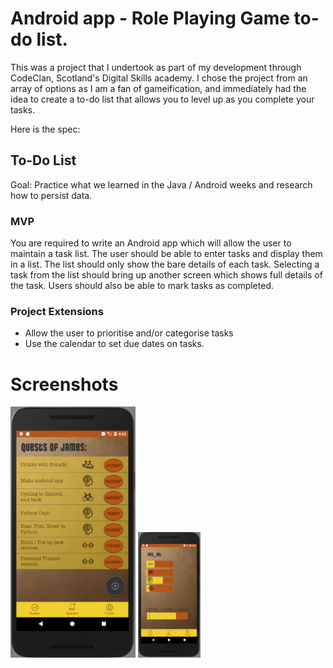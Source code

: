 # Android app - Role Playing Game to-do list.

This was a project that I undertook as part of my development through CodeClan, Scotland's Digital Skills academy. I chose the project from an array of options as I am a fan of gameification, and immediately had the idea to create a to-do list that allows you to level up as you complete your tasks.

Here is the spec:

## To-Do List

Goal: Practice what we learned in the Java / Android weeks and research how to persist data.

### MVP
You are required to write an Android app which will allow the user to maintain a task list. The user should be able to enter tasks and display them in a list. The list should only show the bare details of each task. Selecting a task from the list should bring up another screen which shows full details of the task.
Users should also be able to mark tasks as completed.

### Project Extensions

* Allow the user to prioritise and/or categorise tasks
* Use the calendar to set due dates on tasks.

# Screenshots
 
<img src="https://github.com/ShetlandJ/AndroidToDoList/blob/master/sc1.png" alt="RPG to-do list homepage" width="200" />

<img src="https://github.com/ShetlandJ/AndroidToDoList/blob/master/sc2.png" alt="RPG to-do list profile page" style="width: 100px;"/>

